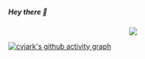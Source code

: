 ##### Hey there 👋

<div align="center">
  <img src="https://github-readme-stats.vercel.app/api?username=cvjark&show_icons=true&theme=nightowl"/>
</div>

[![cvjark's github activity graph](https://activity-graph.herokuapp.com/graph?username=cvjark&theme=react-dark)](https://github.com/ashutosh00710/github-readme-activity-graph)




<!--
**Cvjark/Cvjark** is a ✨ _special_ ✨ repository because its `README.md` (this file) appears on your GitHub profile.

Here are some ideas to get you started:

- 🔭 I’m currently working on ...
- 🌱 I’m currently learning ...
- 👯 I’m looking to collaborate on ...
- 🤔 I’m looking for help with ...
- 💬 Ask me about ...
- 📫 How to reach me: ...
- 😄 Pronouns: ...
- ⚡ Fun fact: ...
-->

